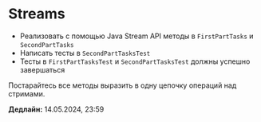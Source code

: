 # Streams

- Реализовать с помощью Java Stream API методы в `FirstPartTasks` и `SecondPartTasks`
- Написать тесты в `SecondPartTasksTest`
- Тесты в `FirstPartTasksTest` и `SecondPartTasksTest` должны успешно завершаться

Постарайтесь все методы выразить в одну цепочку операций над стримами.

**Дедлайн:** 14.05.2024, 23:59

